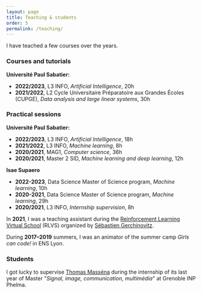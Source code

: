 ```yaml
---
layout: page
title: Teaching & students
order: 5
permalink: /teaching/
---
```


I have teached a few courses over the years.  
  
### Courses and tutorials

**Université Paul Sabatier:**
- **2022/2023**, L3 INFO, *Artificial Intelligence*, 20h
- **2021/2022**, L2 Cycle Universitaire Préparatoire aux Grandes Écoles (CUPGE), *Data analysis and large linear systems*, 30h

### Practical sessions

**Université Paul Sabatier:**
- **2022/2023**, L3 INFO, *Artificial Intelligence*, 18h
- **2021/2022**, L3 INFO, *Machine learning*, 8h
- **2020/2021**, MAG1, *Computer science*, 36h
- **2020/2021**, Master 2 SID, *Machine learning and deep learning*, 12h

**Isae Supaero**
- **2022-2023**, Data Science Master of Science program, *Machine learning*, 10h
- **2020-2021**, Data Science Master of Science program, *Machine learning*, 29h
- **2020/2021**, L3 INFO, *Internship supervision*, 8h

In **2021**, I was a teaching assistant during the [Reinforcement Learning Virtual School](https://rl-vs.github.io/rlvs2021/index.html) (RLVS) organized by [Sébastien Gerchinovitz](https://www.math.univ-toulouse.fr/~sgerchin/).  
  
During **2017–2019** summers, I was an animator of the summer camp *Girls can code!* in ENS Lyon.  

### Students

I got lucky to supervise [Thomas Masséna](https://scholar.google.com/citations?user=n09aacYAAAAJ) during the internship of its last year of Master "*Signal, image, communication, multimédia*" at Grenoble INP Phelma.  
